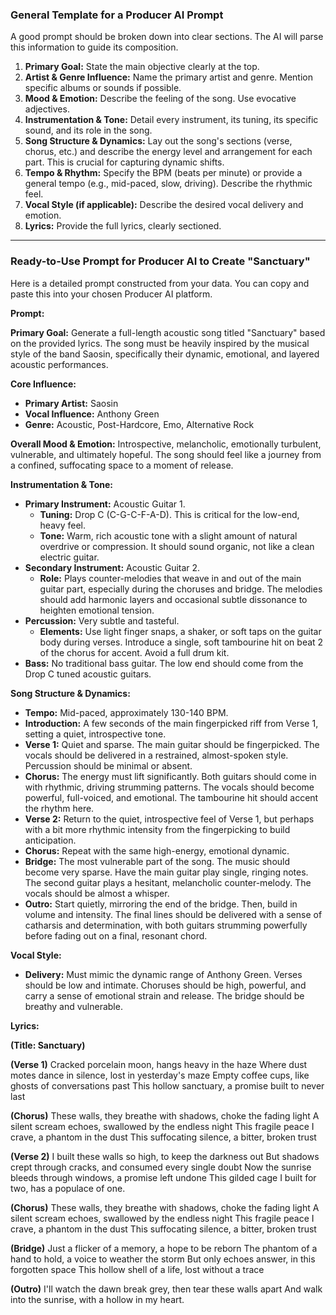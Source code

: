### **General Template for a Producer AI Prompt**

A good prompt should be broken down into clear sections. The AI will parse this information to guide its composition.

1.  **Primary Goal:** State the main objective clearly at the top.
2.  **Artist & Genre Influence:** Name the primary artist and genre. Mention specific albums or sounds if possible.
3.  **Mood & Emotion:** Describe the feeling of the song. Use evocative adjectives.
4.  **Instrumentation & Tone:** Detail every instrument, its tuning, its specific sound, and its role in the song.
5.  **Song Structure & Dynamics:** Lay out the song's sections (verse, chorus, etc.) and describe the energy level and arrangement for each part. This is crucial for capturing dynamic shifts.
6.  **Tempo & Rhythm:** Specify the BPM (beats per minute) or provide a general tempo (e.g., mid-paced, slow, driving). Describe the rhythmic feel.
7.  **Vocal Style (if applicable):** Describe the desired vocal delivery and emotion.
8.  **Lyrics:** Provide the full lyrics, clearly sectioned.

---

### **Ready-to-Use Prompt for Producer AI to Create "Sanctuary"**

Here is a detailed prompt constructed from your data. You can copy and paste this into your chosen Producer AI platform.

**Prompt:**

**Primary Goal:** Generate a full-length acoustic song titled "Sanctuary" based on the provided lyrics. The song must be heavily inspired by the musical style of the band Saosin, specifically their dynamic, emotional, and layered acoustic performances.

**Core Influence:**
*   **Primary Artist:** Saosin
*   **Vocal Influence:** Anthony Green
*   **Genre:** Acoustic, Post-Hardcore, Emo, Alternative Rock

**Overall Mood & Emotion:** Introspective, melancholic, emotionally turbulent, vulnerable, and ultimately hopeful. The song should feel like a journey from a confined, suffocating space to a moment of release.

**Instrumentation & Tone:**
*   **Primary Instrument:** Acoustic Guitar 1.
    *   **Tuning:** Drop C (C-G-C-F-A-D). This is critical for the low-end, heavy feel.
    *   **Tone:** Warm, rich acoustic tone with a slight amount of natural overdrive or compression. It should sound organic, not like a clean electric guitar.
*   **Secondary Instrument:** Acoustic Guitar 2.
    *   **Role:** Plays counter-melodies that weave in and out of the main guitar part, especially during the choruses and bridge. The melodies should add harmonic layers and occasional subtle dissonance to heighten emotional tension.
*   **Percussion:** Very subtle and tasteful.
    *   **Elements:** Use light finger snaps, a shaker, or soft taps on the guitar body during verses. Introduce a single, soft tambourine hit on beat 2 of the chorus for accent. Avoid a full drum kit.
*   **Bass:** No traditional bass guitar. The low end should come from the Drop C tuned acoustic guitars.

**Song Structure & Dynamics:**
*   **Tempo:** Mid-paced, approximately 130-140 BPM.
*   **Introduction:** A few seconds of the main fingerpicked riff from Verse 1, setting a quiet, introspective tone.
*   **Verse 1:** Quiet and sparse. The main guitar should be fingerpicked. The vocals should be delivered in a restrained, almost-spoken style. Percussion should be minimal or absent.
*   **Chorus:** The energy must lift significantly. Both guitars should come in with rhythmic, driving strumming patterns. The vocals should become powerful, full-voiced, and emotional. The tambourine hit should accent the rhythm here.
*   **Verse 2:** Return to the quiet, introspective feel of Verse 1, but perhaps with a bit more rhythmic intensity from the fingerpicking to build anticipation.
*   **Chorus:** Repeat with the same high-energy, emotional dynamic.
*   **Bridge:** The most vulnerable part of the song. The music should become very sparse. Have the main guitar play single, ringing notes. The second guitar plays a hesitant, melancholic counter-melody. The vocals should be almost a whisper.
*   **Outro:** Start quietly, mirroring the end of the bridge. Then, build in volume and intensity. The final lines should be delivered with a sense of catharsis and determination, with both guitars strumming powerfully before fading out on a final, resonant chord.

**Vocal Style:**
*   **Delivery:** Must mimic the dynamic range of Anthony Green. Verses should be low and intimate. Choruses should be high, powerful, and carry a sense of emotional strain and release. The bridge should be breathy and vulnerable.

**Lyrics:**

**(Title: Sanctuary)**

**(Verse 1)**
Cracked porcelain moon, hangs heavy in the haze
Where dust motes dance in silence, lost in yesterday's maze
Empty coffee cups, like ghosts of conversations past
This hollow sanctuary, a promise built to never last

**(Chorus)**
These walls, they breathe with shadows, choke the fading light
A silent scream echoes, swallowed by the endless night
This fragile peace I crave, a phantom in the dust
This suffocating silence, a bitter, broken trust

**(Verse 2)**
I built these walls so high, to keep the darkness out
But shadows crept through cracks, and consumed every single doubt
Now the sunrise bleeds through windows, a promise left undone
This gilded cage I built for two, has a populace of one.

**(Chorus)**
These walls, they breathe with shadows, choke the fading light
A silent scream echoes, swallowed by the endless night
This fragile peace I crave, a phantom in the dust
This suffocating silence, a bitter, broken trust

**(Bridge)**
Just a flicker of a memory, a hope to be reborn
The phantom of a hand to hold, a voice to weather the storm
But only echoes answer, in this forgotten space
This hollow shell of a life, lost without a trace

**(Outro)**
I'll watch the dawn break grey, then tear these walls apart
And walk into the sunrise, with a hollow in my heart.
